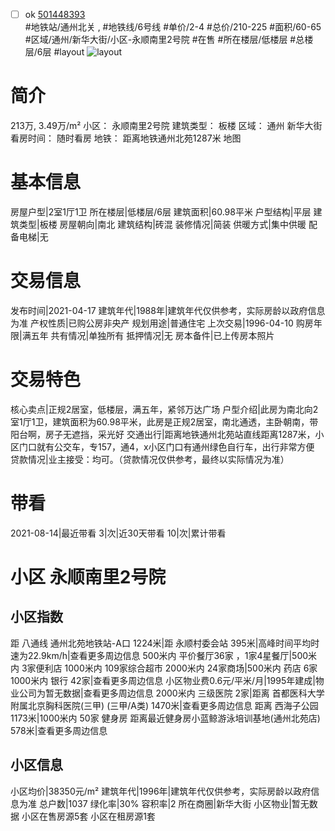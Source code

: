 - [ ] ok [501448393](https://bj.5i5j.com/ershoufang/501448393.html)  
 #地铁站/通州北关 ,  #地铁线/6号线
#单价/2-4 #总价/210-225 #面积/60-65   #区域/通州/新华大街/小区-永顺南里2号院 #在售 #所在楼层/低楼层 #总楼层/6层 #layout 
![layout](http://image2a.5i5j.com/bdir/layout/312b9c20957c41768e232fab30006a10.jpg_P5.jpg) 
# 简介 
 213万,  3.49万/m² 
小区： 永顺南里2号院
建筑类型： 板楼
区域： 通州 新华大街
看房时间： 随时看房
地铁： 距离地铁通州北苑1287米 地图
# 基本信息 
 房屋户型|2室1厅1卫
所在楼层|低楼层/6层
建筑面积|60.98平米
户型结构|平层
建筑类型|板楼
房屋朝向|南北
建筑结构|砖混
装修情况|简装
供暖方式|集中供暖
配备电梯|无
# 交易信息 
 发布时间|2021-04-17
建筑年代|1988年|建筑年代仅供参考，实际房龄以政府信息为准
产权性质|已购公房非央产
规划用途|普通住宅
上次交易|1996-04-10
购房年限|满五年
共有情况|单独所有
抵押情况|无
房本备件|已上传房本照片
# 交易特色 
 核心卖点|正规2居室，低楼层，满五年，紧邻万达广场
户型介绍|此房为南北向2室1厅1卫，建筑面积为60.98平米，此房是正规2居室，南北通透，主卧朝南，带阳台啊，房子无遮挡，采光好
交通出行|距离地铁通州北苑站直线距离1287米，小区门口就有公交车，专157，通4，x小区门口有通州绿色自行车，出行非常方便
贷款情况|业主接受：均可。（贷款情况仅供参考，最终以实际情况为准）
# 带看 
 2021-08-14|最近带看	 3|次|近30天带看	 10|次|累计带看
# 小区 永顺南里2号院
## 小区指数 
 距 八通线 通州北苑地铁站-A口 1224米|距 永顺村委会站 395米|高峰时间平均时速为22.9km/h|查看更多周边信息
500米内 平价餐厅36家 ，1家4星餐厅|500米内 3家便利店
1000米内 109家综合超市
2000米内 24家商场|500米内 药店 6家
1000米内 银行 42家|查看更多周边信息
小区物业费0.6元/平米/月|1995年建成|物业公司为暂无数据|查看更多周边信息
2000米内 三级医院 2家|距离 首都医科大学附属北京胸科医院(三甲) (三甲/A类) 1470米|查看更多周边信息
距离 西海子公园 1173米|1000米内 50家 健身房
距离最近健身房小蓝鲸游泳培训基地(通州北苑店) 578米|查看更多周边信息
## 小区信息 
 小区均价|38350元/m²
建筑年代|1996年|建筑年代仅供参考，实际房龄以政府信息为准
总户数|1037
绿化率|30%
容积率|2
所在商圈|新华大街
小区物业|暂无数据
小区在售房源5套
小区在租房源1套
